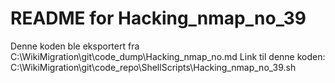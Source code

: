 # README for Hacking_nmap_no_39
Denne koden ble eksportert fra C:\WikiMigration\git\code_dump\Hacking_nmap_no.md
Link til denne koden: C:\WikiMigration\git\code_repo\ShellScripts\Hacking_nmap_no_39.sh
